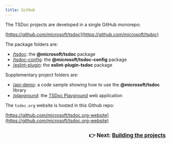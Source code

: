 ```yaml
---
title: GitHub
---
```


The TSDoc projects are developed in a single GitHub monorepo:

[https://github.com/microsoft/tsdoc](https://github.com/microsoft/tsdoc)

The package folders are:

- [/tsdoc](https://github.com/microsoft/tsdoc/tree/main/tsdoc): the **@microsoft/tsdoc** package
- [/tsdoc-config](https://github.com/microsoft/tsdoc/tree/main/tsdoc-config): the **@microsoft/tsdoc-config** package
- [/eslint-plugin](https://github.com/microsoft/tsdoc/tree/main/eslint-plugin): the **eslint-plugin-tsdoc** package

Supplementary project folders are:

- [/api-demo](https://github.com/microsoft/tsdoc/tree/main/api-demo): a code sample showing how to use
  the **@microsoft/tsdoc** library
- [/playground](https://github.com/microsoft/tsdoc/tree/main/playground): the [TSDoc Playground](/play) web application

The `tsdoc.org` website is hosted in this Github repo:

[https://github.com/microsoft/tsdoc.org-website](https://github.com/microsoft/tsdoc.org-website)

<p style="text-align: right; font-weight: bold; font-size: larger; padding-top: 10px;">
👉 Next: <a href="{% link pages/contributing/building.md %}">Building the projects</a>
</p>
